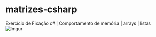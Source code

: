 # matrizes-csharp
Exercício de Fixação c# | Comportamento de memória | arrays | listas 
![Imgur](https://i.imgur.com/G15BtGC.png)
